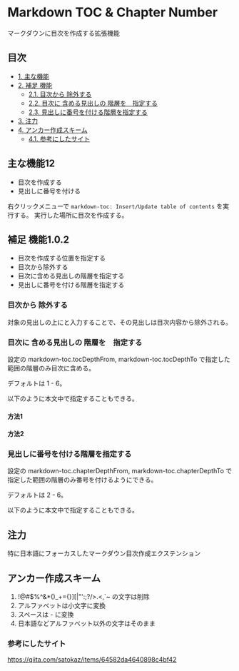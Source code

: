 ﻿# Markdown TOC & Chapter Number

マークダウンに目次を作成する拡張機能

## 目次 <!-- omit in toc -->

<!-- TOC tocDepth:2..3 chapterDepth:2..6 -->

- [1. 主な機能](#1-主な機能)
- [2. 補足 機能](#2-補足-機能)
    - [2.1. 目次から  除外する](#21-目次から-除外する)
    - [2.2. 目次に   含める見出しの  階層を　指定する](#22-目次に-含める見出しの-階層を-指定する)
    - [2.3. 見出しに番号を付ける階層を指定する](#23-見出しに番号を付ける階層を指定する)
- [3. 注力](#3-注力)
- [4. アンカー作成スキーム](#4-アンカー作成スキーム)
    - [4.1. 参考にしたサイト](#41-参考にしたサイト)

<!-- /TOC -->

## 主な機能12

- 目次を作成する
- 見出しに番号を付ける

右クリックメニューで `markdown-toc: Insert/Update table of contents` を実行する。
実行した場所に目次を作成する。

## 補足 機能1.0.2

- 目次を作成する位置を指定する
- 目次から除外する
- 目次に含める見出しの階層を指定する
- 見出しに番号を付ける階層を指定する

### 目次から  除外する

対象の見出しの上に<!-- omit in toc -->と入力することで、その見出しは目次内容から除外される。

### 目次に   含める見出しの  階層を　指定する

設定の markdown-toc.tocDepthFrom, markdown-toc.tocDepthTo で指定した範囲の階層のみ目次に含める。

デフォルトは 1 - 6。

以下のように本文中で指定することもできる。

#### 方法1

#### 方法2

### 見出しに番号を付ける階層を指定する

設定の markdown-toc.chapterDepthFrom, markdown-toc.chapterDepthTo で指定した範囲の階層のみ番号を付けるようにできる。

デフォルトは 2 - 6。

以下のように本文中で指定することもできる。

## 注力

特に日本語にフォーカスしたマークダウン目次作成エクステンション

## アンカー作成スキーム

1. !@#$%^&*()_+={}][|\"':;?/>.<,`~ の文字は削除
1. アルファベットは小文字に変換
1. スペースは - に変換
1. 日本語などアルファベット以外の文字はそのまま

### 参考にしたサイト

https://qiita.com/satokaz/items/64582da4640898c4bf42
